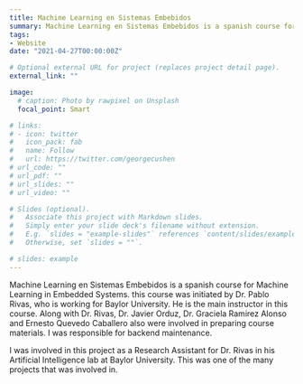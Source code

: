 ```yaml
---
title: Machine Learning en Sistemas Embebidos 
summary: Machine Learning en Sistemas Embebidos is a spanish course for Machine Learning in Embedded Systems 
tags:
- Website
date: "2021-04-27T00:00:00Z"

# Optional external URL for project (replaces project detail page).
external_link: ""

image:
  # caption: Photo by rawpixel on Unsplash
  focal_point: Smart

# links:
# - icon: twitter
#   icon_pack: fab
#   name: Follow
#   url: https://twitter.com/georgecushen
# url_code: ""
# url_pdf: ""
# url_slides: ""
# url_video: ""

# Slides (optional).
#   Associate this project with Markdown slides.
#   Simply enter your slide deck's filename without extension.
#   E.g. `slides = "example-slides"` references `content/slides/example-slides.md`.
#   Otherwise, set `slides = ""`.

# slides: example
---
```


Machine Learning en Sistemas Embebidos is a spanish course for Machine Learning in Embedded Systems. this course was initiated by Dr. Pablo Rivas, who is working for Baylor University. He is the main instructor in this course. Along with Dr. Rivas, Dr. Javier Orduz, Dr. Graciela Ramirez Alonso and Ernesto Quevedo Caballero also were involved in preparing course materials. I was responsible for backend maintenance.

I was involved in this project as a Research Assistant for Dr. Rivas in his Artificial Intelligence lab at Baylor University. This was one of the many projects that was involved in.  